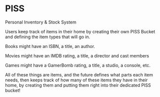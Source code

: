 # PISS
Personal Inventory &amp; Stock System

Users keep track of items in their home by creating their own PISS Bucket and defining the item types that will go in.

Books might have an ISBN, a title, an author.

Movies might have an IMDB rating, a title, a director and cast members

Games might have a GamerBomb rating, a title, a studio, a console, etc.

All of these things are items, and the future defines what parts each item needs, then keeps track of how many of these items 
they have in their home, by creating them and putting them right into their dedicated PISS bucket!

